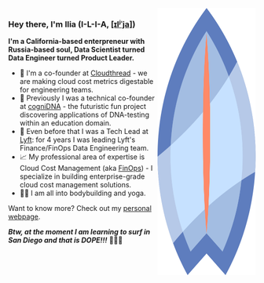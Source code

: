 <img align="right" src="https://github.com/ilia-semenov/ilia-semenov/raw/main/assets/surfboard-blue-adj.svg" width="200" height="545.1" alt="Blue surfboard" />

### Hey there, I'm Ilia (I-L-I-A, [[ɪlʲˈja]](https://en.wikipedia.org/wiki/Ilya))

**I'm a California-based enterpreneur with Russia-based soul, Data Scientist turned Data Engineer turned Product Leader.**

- 🚀 I'm a co-founder at [Cloudthread](https://cloudthread.io) - we are making cloud cost metrics digestable for engineering teams.
- 🧬 Previously I was a technical co-founder at [cogniDNA](https://cognidna.com) - the futuristic fun project discovering applications of DNA-testing within an education domain.
- 🚗 Even before that I was a Tech Lead at [Lyft](https://lyft.com): for 4 years I was leading Lyft's Finance/FinOps Data Engineering team.
- 📈 My professional area of expertise is Cloud Cost Management (aka [FinOps](https://www.finops.org/what-is-finops/)) - I specialize in building enterprise-grade cloud cost management solutions.
- 🧘‍♂️ I am all into bodybuilding and yoga.

Want to know more? Check out my [personal webpage](https://www.iliasemenov.com).


***Btw, at the moment I am learning to surf in San Diego and that is DOPE!!!***
🏄‍♂️🤙
